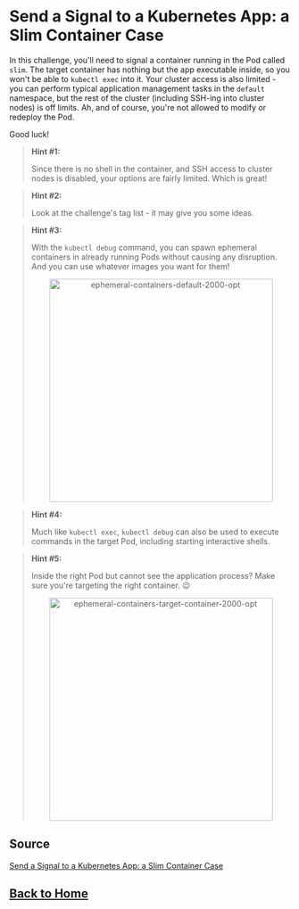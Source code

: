 # **Send a Signal to a Kubernetes App: a Slim Container Case**

In this challenge, you'll need to signal a container running in the Pod called ``slim``. The target container has nothing but the app executable inside, so you won't be able to ``kubectl exec`` into it. Your cluster access is also limited - you can perform typical application management tasks in the ``default`` namespace, but the rest of the cluster (including SSH-ing into cluster nodes) is off limits. Ah, and of course, you're not allowed to modify or redeploy the Pod.

Good luck!

> **Hint #1:**
>
> Since there is no shell in the container, and SSH access to cluster nodes is disabled, your options are fairly limited. Which is great!

> **Hint #2:**
>
> Look at the challenge's tag list - it may give you some ideas.

> **Hint #3:**
>
> With the ``kubectl debug`` command, you can spawn ephemeral containers in already running Pods without causing any disruption. And you can use whatever images you want for them!
> <p align="center"> <img src="https://labs.iximiuz.com/content/files/challenges/kubernetes-signal-slim-container/__static__/ephemeral-containers-default-2000-opt.png" width="400" alt="ephemeral-containers-default-2000-opt" > </p>

> **Hint #4:**
>
> Much like ``kubectl exec``, ``kubectl debug`` can also be used to execute commands in the target Pod, including starting interactive shells.

> **Hint #5:**
>
> Inside the right Pod but cannot see the application process? Make sure you're targeting the right container. 😉
> <p align="center"> <img src="https://labs.iximiuz.com/content/files/challenges/kubernetes-signal-slim-container/__static__/ephemeral-containers-target-container-2000-opt.png" width="400" alt="ephemeral-containers-target-container-2000-opt" > </p>

## **Source**

[Send a Signal to a Kubernetes App: a Slim Container Case](https://labs.iximiuz.com/challenges/kubernetes-signal-slim-container)

## **[Back to Home](../../)**